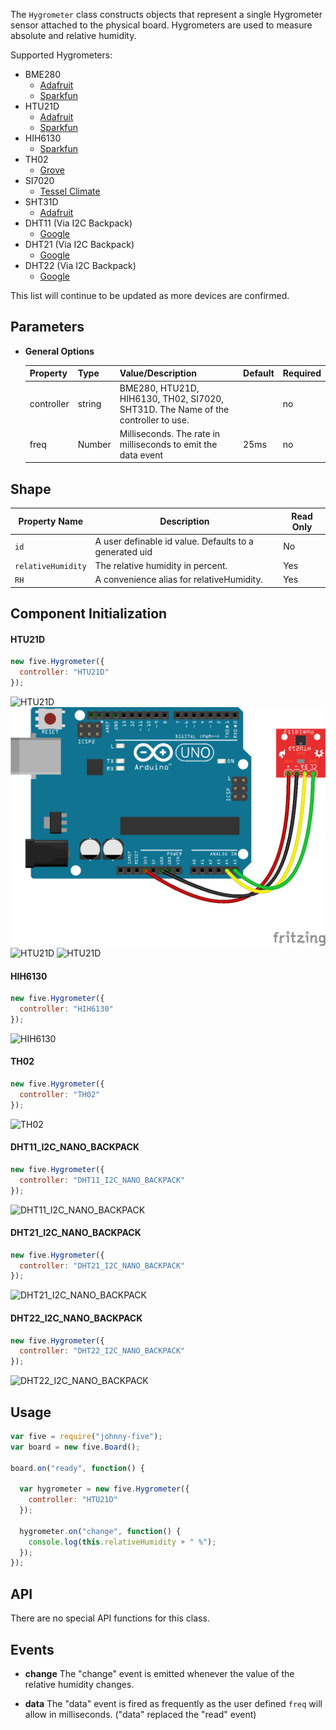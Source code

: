 The `Hygrometer` class constructs objects that represent a single Hygrometer sensor attached to the physical board. Hygrometers are used to measure absolute and relative humidity.

Supported Hygrometers:

- BME280
  - [Adafruit](https://www.adafruit.com/products/2652?utm_source=j5)
  - [Sparkfun](https://www.sparkfun.com/products/13676?utm_source=j5)
- HTU21D
  - [Adafruit](https://www.adafruit.com/products/1899?utm_source=j5)
  - [Sparkfun](https://www.sparkfun.com/products/12064?utm_source=j5)
- HIH6130
  - [Sparkfun](https://www.sparkfun.com/products/11295?utm_source=j5)
- TH02
  - [Grove](http://www.seeedstudio.com/depot/Grove-TemperatureHumidity-Sensor-HighAccuracy-Mini-p-1921.html?utm_source=j5)
- SI7020
  - [Tessel Climate](http://www.seeedstudio.com/depot/Tessel-Climate-Module-p-2225.html?utm_source=j5)
- SHT31D
  - [Adafruit](https://www.adafruit.com/products/2857?utm_source=j5)
- DHT11 (Via I2C Backpack)
  - [Google](https://www.google.com/search?q=DHT11?utm_source=j5)
- DHT21 (Via I2C Backpack)
  - [Google](https://www.google.com/search?q=DHT21?utm_source=j5)
- DHT22 (Via I2C Backpack)
  - [Google](https://www.google.com/search?q=DHT22?utm_source=j5)



This list will continue to be updated as more devices are confirmed.

## Parameters

- **General Options**
  <span class="abbreviate-table">

  | Property | Type          | Value/Description                                             | Default | Required                                                               |
  |---------------|---------------|---------------------------------------------------------------|---------------------------------------------------------|------------------------------------------------------------------------|
  | controller    | string        | BME280, HTU21D, HIH6130, TH02, SI7020, SHT31D. The Name of the controller to use. |  | no |
  | freq          | Number        | Milliseconds. The rate in milliseconds to emit the data event         | 25ms | no                                                                     |
  </span>


## Shape

| Property Name | Description | Read Only |
|---------------| ----------- | ----------|
| `id` | A user definable id value. Defaults to a generated uid | No |
| `relativeHumidity` | The relative humidity in percent. | Yes |
| `RH` | A convenience alias for relativeHumidity. | Yes |

## Component Initialization


#### HTU21D

```js
new five.Hygrometer({
  controller: "HTU21D"
});
```

![HTU21D](https://github.com/rwaldron/johnny-five/raw/master/docs/breadboard/temperature-HTU21D-F.png)
![HTU21D](https://github.com/rwaldron/johnny-five/raw/master/docs/breadboard/temperature-HTU21D.png)
![HTU21D](https://github.com/rwaldron/johnny-five/raw/master/docs/breadboard/tessel-temperature-HTU21D-F.png)
![HTU21D](https://github.com/rwaldron/johnny-five/raw/master/docs/breadboard/tessel-temperature-HTU21D.png)


#### HIH6130
```js
new five.Hygrometer({
  controller: "HIH6130"
});
```

![HIH6130](https://github.com/rwaldron/johnny-five/raw/master/docs/breadboard/multi-HIH6130.png)

#### TH02

```js
new five.Hygrometer({
  controller: "TH02"
});
```

![TH02](https://github.com/rwaldron/johnny-five/raw/master/docs/breadboard/multi-TH02.png)



#### DHT11_I2C_NANO_BACKPACK
```js
new five.Hygrometer({
  controller: "DHT11_I2C_NANO_BACKPACK"
});
```

![DHT11_I2C_NANO_BACKPACK](https://github.com/rwaldron/johnny-five/raw/master/docs/breadboard/multi-DHT11_I2C_NANO_BACKPACK.png)



#### DHT21_I2C_NANO_BACKPACK
```js
new five.Hygrometer({
  controller: "DHT21_I2C_NANO_BACKPACK"
});
```

![DHT21_I2C_NANO_BACKPACK](https://github.com/rwaldron/johnny-five/raw/master/docs/breadboard/multi-DHT21_I2C_NANO_BACKPACK.png)



#### DHT22_I2C_NANO_BACKPACK
```js
new five.Hygrometer({
  controller: "DHT22_I2C_NANO_BACKPACK"
});
```

![DHT22_I2C_NANO_BACKPACK](https://github.com/rwaldron/johnny-five/raw/master/docs/breadboard/multi-DHT22_I2C_NANO_BACKPACK.png)





## Usage
```js
var five = require("johnny-five");
var board = new five.Board();

board.on("ready", function() {

  var hygrometer = new five.Hygrometer({
    controller: "HTU21D"
  });

  hygrometer.on("change", function() {
    console.log(this.relativeHumidity + " %");
  });
});
```

## API

There are no special API functions for this class.

## Events

- **change** The "change" event is emitted whenever the value of the relative humidity changes.

- **data** The "data" event is fired as frequently as the user defined `freq` will allow in milliseconds. ("data" replaced the "read" event)

